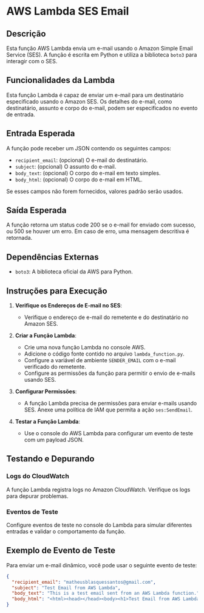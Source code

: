 # AWS Lambda SES Email

## Descrição

Esta função AWS Lambda envia um e-mail usando o Amazon Simple Email Service (SES). A função é escrita em Python e utiliza a biblioteca `boto3` para interagir com o SES.

## Funcionalidades da Lambda

Esta função Lambda é capaz de enviar um e-mail para um destinatário especificado usando o Amazon SES. Os detalhes do e-mail, como destinatário, assunto e corpo do e-mail, podem ser especificados no evento de entrada.

## Entrada Esperada

A função pode receber um JSON contendo os seguintes campos:
- `recipient_email`: (opcional) O e-mail do destinatário.
- `subject`: (opcional) O assunto do e-mail.
- `body_text`: (opcional) O corpo do e-mail em texto simples.
- `body_html`: (opcional) O corpo do e-mail em HTML.

Se esses campos não forem fornecidos, valores padrão serão usados.

## Saída Esperada

A função retorna um status code 200 se o e-mail for enviado com sucesso, ou 500 se houver um erro. Em caso de erro, uma mensagem descritiva é retornada.

## Dependências Externas

- `boto3`: A biblioteca oficial da AWS para Python.

## Instruções para Execução

1. **Verifique os Endereços de E-mail no SES**:
   - Verifique o endereço de e-mail do remetente e do destinatário no Amazon SES.

2. **Criar a Função Lambda**:
   - Crie uma nova função Lambda no console AWS.
   - Adicione o código fonte contido no arquivo `lambda_function.py`.
   - Configure a variável de ambiente `SENDER_EMAIL` com o e-mail verificado do remetente.
   - Configure as permissões da função para permitir o envio de e-mails usando SES.

3. **Configurar Permissões**:
   - A função Lambda precisa de permissões para enviar e-mails usando SES. Anexe uma política de IAM que permita a ação `ses:SendEmail`.

4. **Testar a Função Lambda**:
   - Use o console do AWS Lambda para configurar um evento de teste com um payload JSON.

## Testando e Depurando

### Logs do CloudWatch
A função Lambda registra logs no Amazon CloudWatch. Verifique os logs para depurar problemas.

### Eventos de Teste
Configure eventos de teste no console do Lambda para simular diferentes entradas e validar o comportamento da função.

## Exemplo de Evento de Teste

Para enviar um e-mail dinâmico, você pode usar o seguinte evento de teste:

```json
{
  "recipient_email": "matheusblasquessantos@gmail.com",
  "subject": "Test Email from AWS Lambda",
  "body_text": "This is a test email sent from an AWS Lambda function.",
  "body_html": "<html><head></head><body><h1>Test Email from AWS Lambda</h1><p>This is a test email sent from an AWS Lambda function.</p></body></html>"
}
